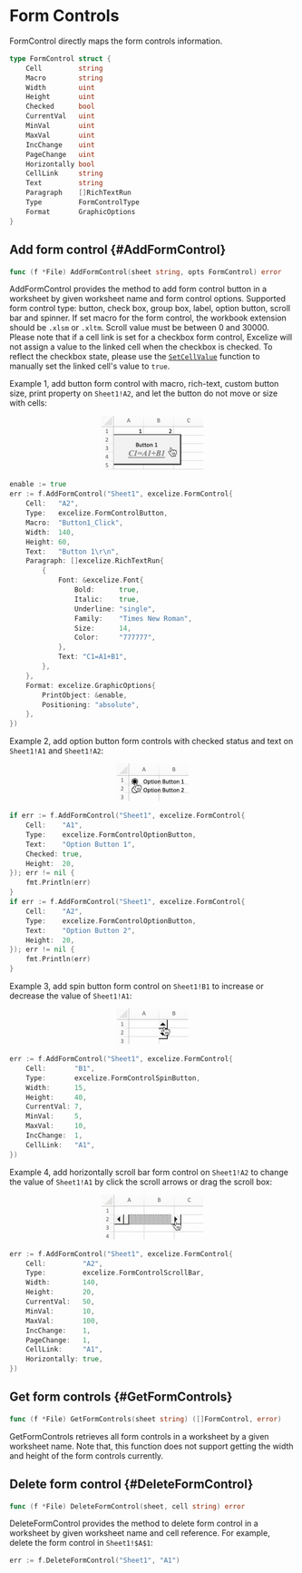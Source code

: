 # Form Controls

FormControl directly maps the form controls information.

```go
type FormControl struct {
    Cell         string
    Macro        string
    Width        uint
    Height       uint
    Checked      bool
    CurrentVal   uint
    MinVal       uint
    MaxVal       uint
    IncChange    uint
    PageChange   uint
    Horizontally bool
    CellLink     string
    Text         string
    Paragraph    []RichTextRun
    Type         FormControlType
    Format       GraphicOptions
}
```

## Add form control {#AddFormControl}

```go
func (f *File) AddFormControl(sheet string, opts FormControl) error
```

AddFormControl provides the method to add form control button in a worksheet by given worksheet name and form control options. Supported form control type: button, check box, group box, label, option button, scroll bar and spinner. If set macro for the form control, the workbook extension should be `.xlsm` or `.xltm`. Scroll value must be between 0 and 30000. Please note that if a cell link is set for a checkbox form control, Excelize will not assign a value to the linked cell when the checkbox is checked. To reflect the checkbox state, please use the [`SetCellValue`](cell.md#SetCellValue) function to manually set the linked cell's value to `true`.

Example 1, add button form control with macro, rich-text, custom button size, print property on `Sheet1!A2`, and let the button do not move or size with cells:

<p align="center"><img width="180" src="./images/form_ctrl_button.gif" alt="add button form control with Excelize"></p>

```go
enable := true
err := f.AddFormControl("Sheet1", excelize.FormControl{
    Cell:   "A2",
    Type:   excelize.FormControlButton,
    Macro:  "Button1_Click",
    Width:  140,
    Height: 60,
    Text:   "Button 1\r\n",
    Paragraph: []excelize.RichTextRun{
        {
            Font: &excelize.Font{
                Bold:      true,
                Italic:    true,
                Underline: "single",
                Family:    "Times New Roman",
                Size:      14,
                Color:     "777777",
            },
            Text: "C1=A1+B1",
        },
    },
    Format: excelize.GraphicOptions{
        PrintObject: &enable,
        Positioning: "absolute",
    },
})
```

Example 2, add option button form controls with checked status and text on `Sheet1!A1` and `Sheet1!A2`:

<p align="center"><img width="127" src="./images/form_ctrl_option_button.gif" alt="add option button form controls with Excelize"></p>

```go
if err := f.AddFormControl("Sheet1", excelize.FormControl{
    Cell:    "A1",
    Type:    excelize.FormControlOptionButton,
    Text:    "Option Button 1",
    Checked: true,
    Height:  20,
}); err != nil {
    fmt.Println(err)
}
if err := f.AddFormControl("Sheet1", excelize.FormControl{
    Cell:    "A2",
    Type:    excelize.FormControlOptionButton,
    Text:    "Option Button 2",
    Height:  20,
}); err != nil {
    fmt.Println(err)
}
```

Example 3, add spin button form control on `Sheet1!B1` to increase or decrease the value of `Sheet1!A1`:

<p align="center"><img width="126" src="./images/form_ctrl_spin_button.gif" alt="add spin button form control with Excelize"></p>

```go
err := f.AddFormControl("Sheet1", excelize.FormControl{
    Cell:       "B1",
    Type:       excelize.FormControlSpinButton,
    Width:      15,
    Height:     40,
    CurrentVal: 7,
    MinVal:     5,
    MaxVal:     10,
    IncChange:  1,
    CellLink:   "A1",
})
```

Example 4, add horizontally scroll bar form control on `Sheet1!A2` to change the value of `Sheet1!A1` by click the scroll arrows or drag the scroll box:

<p align="center"><img width="180" src="./images/form_ctrl_scroll_bar.gif" alt="add horizontally scroll bar form control with Excelize"></p>

```go
err := f.AddFormControl("Sheet1", excelize.FormControl{
    Cell:         "A2",
    Type:         excelize.FormControlScrollBar,
    Width:        140,
    Height:       20,
    CurrentVal:   50,
    MinVal:       10,
    MaxVal:       100,
    IncChange:    1,
    PageChange:   1,
    CellLink:     "A1",
    Horizontally: true,
})
```

## Get form controls {#GetFormControls}

```go
func (f *File) GetFormControls(sheet string) ([]FormControl, error)
```

GetFormControls retrieves all form controls in a worksheet by a given worksheet name. Note that, this function does not support getting the width and height of the form controls currently.

## Delete form control {#DeleteFormControl}

```go
func (f *File) DeleteFormControl(sheet, cell string) error
```

DeleteFormControl provides the method to delete form control in a worksheet by given worksheet name and cell reference. For example, delete the form control in `Sheet1!$A$1`:

```go
err := f.DeleteFormControl("Sheet1", "A1")
```
